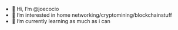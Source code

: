- 👋 Hi, I’m @joecocio
- 👀 I’m interested in home networking/cryptomining/blockchainstuff
- 🌱 I’m currently learning as much as i can


<!---
joecocio/joecocio is a ✨ special ✨ repository because its `README.md` (this file) appears on your GitHub profile.
You can click the Preview link to take a look at your changes.
--->
